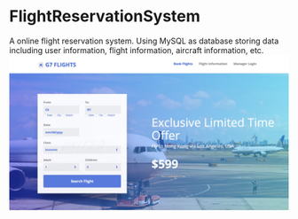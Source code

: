 # FlightReservationSystem
A online flight reservation system. Using MySQL as database storing data including user information, flight information, aircraft information, etc.
![Index Page](/index.jpg?raw=true "Index")
